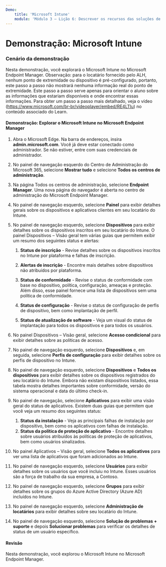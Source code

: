 ```yaml
---
Demo:
    title: 'Microsoft Intune'
    module: 'Módulo 3 – Lição 6: Descrever os recursos das soluções de segurança da Microsoft: Descrever a segurança do ponto de extremidade com o Microsoft Intune'
---
```



# Demonstração: Microsoft Intune

### Cenário da demonstração

Nesta demonstração, você explorará o Microsoft Intune no Microsoft Endpoint Manager. Observação: para o locatário fornecido pelo ALH, nenhum ponto de extremidade ou dispositivo é pré-configurado, portanto, este passo a passo não mostrará nenhuma informação real do ponto de extremidade. Este passo a passo serve apenas para orientar o aluno sobre as informações que estariam disponíveis e onde encontrar essas informações.  Para obter um passo a passo mais detalhado, veja o vídeo (<https://www.microsoft.com/br-br/videoplayer/embed/RE4LTIu>) no conteúdo associado do Learn.



#### Demonstração: Explorar o Microsoft Intune no Microsoft Endpoint Manager

1. Abra o Microsoft Edge. Na barra de endereços, insira **admin.microsoft.com**.  Você já deve estar conectado como administrador.  Se não estiver, entre com suas credenciais de administrador.

1. No painel de navegação esquerdo do Centro de Administração do Microsoft 365, selecione **Mostrar tudo** e selecione **Todos os centros de administração**.

1. Na página Todos os centros de administração, selecione **Endpoint Manager**.  Uma nova página do navegador é aberta no centro de administração do Microsoft Endpoint Manager.

1. No painel de navegação esquerdo, selecione **Painel** para exibir detalhes gerais sobre os dispositivos e aplicativos clientes em seu locatário do Intune.

1. No painel de navegação esquerdo, selecione **Dispositivos** para exibir detalhes sobre os dispositivos inscritos em seu locatário do Intune. O painel Dispositivos – Visão geral tem várias guias que permitem exibir um resumo dos seguintes status e alertas:
    1. **Status de inscrição** - Revise detalhes sobre os dispositivos inscritos no Intune por plataforma e falhas de inscrição.
    
    1. **Alertas de inscrição** - Encontre mais detalhes sobre dispositivos não atribuídos por plataforma.
    1. **Status de conformidade** - Revise o status de conformidade com base no dispositivo, política, configuração, ameaças e proteção. Além disso, esse painel fornece uma lista de dispositivos sem uma política de conformidade.
    1. **Status de configuração** - Revise o status de configuração de perfis de dispositivo, bem como implantação de perfil.
    1. **Status de atualização de software** - Veja um visual do status de implantação para todos os dispositivos e para todos os usuários.

1. No painel Dispositivos – Visão geral, selecione **Acesso condicional** para exibir detalhes sobre as políticas de acesso.

1. No painel de navegação esquerdo, selecione **Dispositivos** e, em seguida, selecione **Perfis de configuração** para exibir detalhes sobre os perfis de dispositivo no Intune.

1. No painel de navegação esquerdo, selecione **Dispositivos** e **Todos os dispositivos** para exibir detalhes sobre os dispositivos registrados do seu locatário do Intune.  Embora não existam dispositivos listados, essa tabela mostra detalhes importantes sobre conformidade, versão do sistema operacional e data do último check-in.

1. No painel de navegação, selecione **Aplicativos** para exibir uma visão geral do status de aplicativos. Existem duas guias que permitem que você veja um resumo dos seguintes status:
    1. **Status da instalação** - Veja as principais falhas de instalação por dispositivo, bem como os aplicativos com falhas de instalação.
    1. **Status da política de proteção de aplicativo** - Encontre detalhes sobre usuários atribuídos às políticas de proteção de aplicativos, bem como usuários sinalizados.

1. No painel Aplicativos – Visão geral, selecione **Todos os aplicativos** para ver uma lista de aplicativos que foram adicionados ao Intune.

1. No painel de navegação esquerdo, selecione **Usuários** para exibir detalhes sobre os usuários que você incluiu no Intune. Esses usuários são a força de trabalho da sua empresa, a Contoso.

1. No painel de navegação esquerdo, selecione **Grupos** para exibir detalhes sobre os grupos do Azure Active Directory (Azure AD) incluídos no Intune.

1. No painel de navegação esquerdo, selecione **Administração de locatários** para exibir detalhes sobre seu locatário do Intune.

1. No painel de navegação esquerdo, selecione **Solução de problemas + suporte** e depois **Solucionar problemas** para verificar os detalhes de status de um usuário específico.

#### Revisão

Nesta demonstração, você explorou o Microsoft Intune no Microsoft Endpoint Manager.
